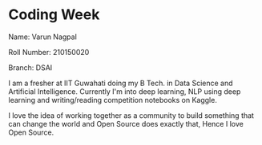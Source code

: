 # Coding Week

Name: Varun Nagpal

Roll Number: 210150020

Branch: DSAI

I am a fresher at IIT Guwahati doing my B Tech. in Data Science and Artificial Intelligence. Currently I'm into deep learning, NLP using deep learning and writing/reading competition notebooks on Kaggle.

I love the idea of working together as a community to build something that can change the world and Open Source does exactly that, Hence I love Open Source.
